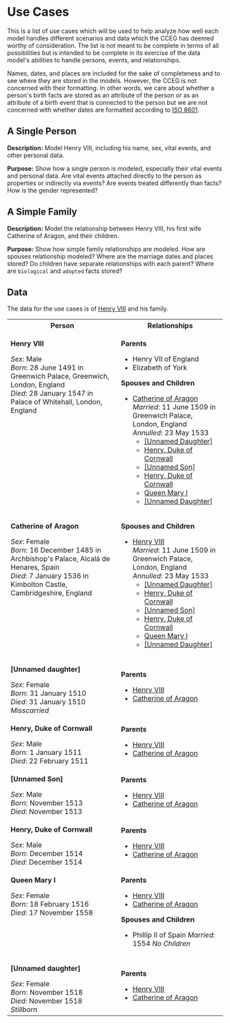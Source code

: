 # Use Cases

This is a list of use cases which will be used to help analyze how well each model
handles different scenarios and data which the CCEG has deemed worthy of consideration.
The list is not meant to be complete in terms of all possibilities but is intended
to be complete in its exercise of the data model's abilities to handle persons, events,
and relationships.

Names, dates, and places are included for the sake of completeness and to see where they are stored in the models. However, the CCEG is not concerned with their formatting. In other words, we care about whether a person's birth facts are stored as an attribute of the person or as an attribute of a birth event that is connected to the person but we are not concerned with whether dates are formatted according to [ISO 8601](http://en.wikipedia.org/wiki/ISO_8601).

## A Single Person

__Description:__ Model Henry VIII, including his name, sex, vital events, and other personal data.

__Purpose:__ Show how a single person is modeled, especially their vital events and personal data. Are vital events attached directly to the person as properties or indirectly via events? Are events treated differently than facts? How is the gender represented?

## A Simple Family

__Description:__ Model the relationship between Henry VIII, his first wife Catherine of Aragon, and their children.

__Purpose:__ Show how simple family relationships are modeled. How are spouses relationship modeled? Where are the marriage dates and places stored? Do children have separate relationships with each parent? Where are `biological` and `adopted` facts stored?

## Data

The data for the use cases is of [Henry VIII](http://en.wikipedia.org/wiki/Henry_VIII_of_England#Marriages_and_issue) and his family.

<table>
  <tr>
    <th>Person</th>
    <th>Relationships</th>
  </tr>
  <tr>
    <td valign="top">
      <a name="henry-viii"></a>
      <p><strong>Henry VIII</strong></p>
      <em>Sex</em>: Male<br>
      <em>Born</em>: 28 June 1491 in Greenwich Palace, Greenwich, London, England<br>
      <em>Died</em>: 28 January 1547 in Palace of Whitehall, London, England
    </td>
    <td>
      <p><strong>Parents</strong></p>
      <ul>
        <li>Henry VII of England</li>
        <li>Elizabeth of York</li>
      </ul>
      <p><strong>Spouses and Children</strong></p>
      <ul>
        <li>
          <a href="#catherine-of-aragon">Catherine of Aragon</a><br>
          <em>Married</em>: 11 June 1509 in Greenwich Palace, London, England<br>
          <em>Annulled</em>: 23 May 1533
          <ul>
            <li><a href="#daughter-1">[Unnamed Daughter]</a></li>
            <li><a href="#henry-duke-of-cornwall-1">Henry, Duke of Cornwall</a></li>
            <li><a href="#son-1">[Unnamed Son]</a></li>
            <li><a href="#henry-duke-of-cornwall-2">Henry, Duke of Cornwall</a></li>
            <li><a href="#queen-mary-i">Queen Mary I</a></li>
            <li><a href="#daughter-2">[Unnamed Daughter]</a></li>
          <ul>
        </li>
      </ul>
    </td>
  </tr>
  <tr>
    <td valign="top">
      <a name="catherine-of-aragon"></a>
      <p><strong>Catherine of Aragon</strong></p>
      <em>Sex</em>: Female<br>
      <em>Born</em>: 16 December 1485 in Archbishop's Palace, Alcalá de Henares, Spain<br>
      <em>Died</em>: 7 January 1536 in Kimbolton Castle, Cambridgeshire, England
    </td>
    <td>
      <p><strong>Spouses and Children</strong></p>
      <ul>
        <li>
          <a href="#henry-viii">Henry VIII</a><br>
          <em>Married</em>: 11 June 1509 in Greenwich Palace, London, England<br>
          <em>Annulled</em>: 23 May 1533
          <ul>
            <li><a href="#daughter-1">[Unnamed Daughter]</a></li>
            <li><a href="#henry-duke-of-cornwall-1">Henry, Duke of Cornwall</a></li>
            <li><a href="#son-1">[Unnamed Son]</a></li>
            <li><a href="#henry-duke-of-cornwall-2">Henry, Duke of Cornwall</a></li>
            <li><a href="#queen-mary-i">Queen Mary I</a></li>
            <li><a href="#daughter-2">[Unnamed Daughter]</a></li>
          <ul>
        </li>
      </ul>
    </td>
  </tr>
  <tr>
    <td>
      <a name="daughter-1"></a>
      <p><strong>[Unnamed daughter]</strong></p>
      <em>Sex</em>: Female<br>
      <em>Born</em>: 31 January 1510<br>
      <em>Died</em>: 31 January 1510<br>
      <em>Misscarried</em>
    </td>
    <td>
      <p><strong>Parents</strong></p>
      <ul>
        <li><a href="#henry-viii">Henry VIII</a></li>
        <li><a href="#catherine-of-aragon">Catherine of Aragon</a></li>
      </ul>
    </td>
  </tr>
  <tr>
    <td>
      <a name="henry-duke-of-cornwall-1"></a>
      <p><strong>Henry, Duke of Cornwall</strong></p>
      <em>Sex</em>: Male<br>
      <em>Born</em>: 1 January 1511<br>
      <em>Died</em>: 22 February 1511
    </td>
    <td>
      <p><strong>Parents</strong></p>
      <ul>
        <li><a href="#henry-viii">Henry VIII</a></li>
        <li><a href="#catherine-of-aragon">Catherine of Aragon</a></li>
      </ul>
    </td>
  </tr>
  <tr>
    <td>
      <a name="son-1"></a>
      <p><strong>[Unnamed Son]</strong></p>
      <em>Sex</em>: Male<br>
      <em>Born</em>: November 1513<br>
      <em>Died</em>: November 1513
    </td>
    <td>
      <p><strong>Parents</strong></p>
      <ul>
        <li><a href="#henry-viii">Henry VIII</a></li>
        <li><a href="#catherine-of-aragon">Catherine of Aragon</a></li>
      </ul>
    </td>
  </tr>
  <tr>
    <td>
      <a name="henry-duke-of-cornwall-2"></a>
      <p><strong>Henry, Duke of Cornwall</strong></p>
      <em>Sex</em>: Male<br>
      <em>Born</em>: December 1514<br>
      <em>Died</em>: December 1514
    </td>
    <td>
      <p><strong>Parents</strong></p>
      <ul>
        <li><a href="#henry-viii">Henry VIII</a></li>
        <li><a href="#catherine-of-aragon">Catherine of Aragon</a></li>
      </ul>
    </td>
  </tr>
  <tr>
    <td valign="top">
      <a name="queen-mary-i"></a>
      <p><strong>Queen Mary I</strong></p>
      <em>Sex</em>: Female<br>
      <em>Born</em>: 18 February 1516<br>
      <em>Died</em>: 17 November 1558
    </td>
    <td>
      <p><strong>Parents</strong></p>
      <ul>
        <li><a href="#henry-viii">Henry VIII</a></li>
        <li><a href="#catherine-of-aragon">Catherine of Aragon</a></li>
      </ul>
      <p><strong>Spouses and Children</strong></p>
      <ul>
        <li>
          Phillip II of Spain
          <em>Married</em>: 1554
          <em>No Children</em>
        </li>
      </ul>
    </td>
  </tr>
  <tr>
    <td>
      <a name="daughter-2"></a>
      <p><strong>[Unnamed daughter]</strong></p>
      <em>Sex</em>: Female<br>
      <em>Born</em>: November 1518<br>
      <em>Died</em>: November 1518<br>
      <em>Stillborn</em>
    </td>
    <td>
      <p><strong>Parents</strong></p>
      <ul>
        <li><a href="#henry-viii">Henry VIII</a></li>
        <li><a href="#catherine-of-aragon">Catherine of Aragon</a></li>
      </ul>
    </td>
  </tr>
</table>
